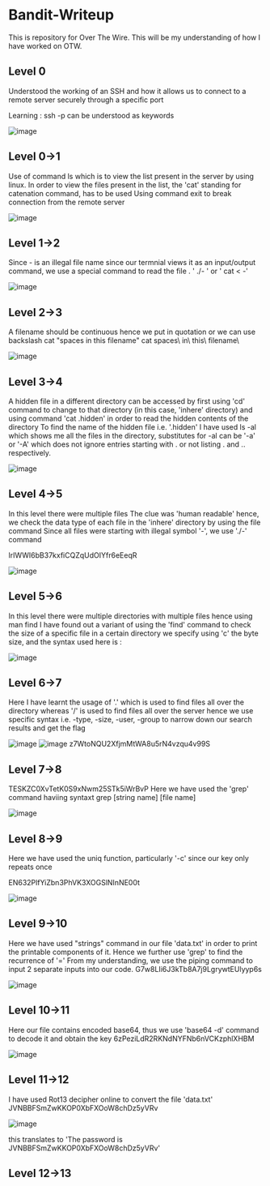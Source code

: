 # Bandit-Writeup
This is repository for Over The Wire.
This will be my understanding of how I have worked on OTW.

## Level 0
Understood the working of an SSH and how it allows us to connect to a remote server securely through a specific port

Learning : ssh -p can be understood as keywords

![image](https://github.com/BlackDeath619/Bandit-Writeup/assets/148000474/27fe852b-1add-4e62-b206-fe01924e41c3)

## Level 0->1
Use of command ls which is to view the list present in the server by using linux.
In order to view the files present in the list, the 'cat' standing for catenation command, has to be used
Using command exit to break connection from the remote server

![image](https://github.com/BlackDeath619/Bandit-Writeup/assets/148000474/6dfc9b81-581b-4614-9207-98138feeb1b2)

## Level 1->2
Since - is an illegal file name since our termnial views it as an input/output command, we use a special command to read the file . ' ./- ' or ' cat < -'

![image](https://github.com/BlackDeath619/Bandit-Writeup/assets/148000474/88204216-da78-4477-a797-650d5ab6fe4b)

## Level 2->3
A filename should be continuous hence we put in quotation or we can use backslash
cat "spaces in this filename"
cat spaces\ in\ this\ filename\

![image](https://github.com/BlackDeath619/Bandit-Writeup/assets/148000474/f65c621e-4782-4458-89c4-dfeb432ed4d3)

## Level 3->4
A hidden file in a different directory can be accessed by first using 'cd' command to change to that directory (in this case, 'inhere' directory) and using command 'cat .hidden' in order to read the hidden contents of the directory
To find the name of the hidden file i.e. '.hidden' I have used ls -al which shows me all the files in the directory, substitutes for -al can be '-a' or '-A' which does not ignore entries starting with . or not listing . and .. respectively.

![image](https://github.com/BlackDeath619/Bandit-Writeup/assets/148000474/77650bd9-062c-46da-be2d-bef9259c990b)

## Level 4->5
In this level there were multiple files
The clue was 'human readable' hence, we check the data type of each file in the 'inhere' directory by using the file command
Since all files were starting with illegal symbol '-', we use './-' command

lrIWWI6bB37kxfiCQZqUdOIYfr6eEeqR

![image](https://github.com/BlackDeath619/Bandit-Writeup/assets/148000474/019e79e2-8941-4bad-b6fd-5c663d6d6d60)

## Level 5->6 
In this level there were multiple directories with multiple files
hence using man find I have found out a variant of using the 'find' command to check the size of a specific file in a certain directory
we specify using 'c' the byte size, and the syntax used here is :

![image](https://github.com/BlackDeath619/Bandit-Writeup/assets/148000474/c2f2fddf-24cd-442d-a9f0-5006ad485ded)

## Level 6->7
Here I have learnt the usage of '.' which is used to find files all over the directory whereas '/' is used to find files all over the server
hence we use specific syntax i.e. -type, -size, -user, -group to narrow down our search results and get the flag

![image](https://github.com/BlackDeath619/Bandit-Writeup/assets/148000474/2e3013b7-2576-488f-84fa-7d5eedcab932)
![image](https://github.com/BlackDeath619/Bandit-Writeup/assets/148000474/f2aaddb1-611d-4ecd-b0a2-b6668de34124)
z7WtoNQU2XfjmMtWA8u5rN4vzqu4v99S

## Level 7->8
TESKZC0XvTetK0S9xNwm25STk5iWrBvP
Here we have used the 'grep' command haviing syntaxt grep [string name] [file name]

![image](https://github.com/BlackDeath619/Bandit-Writeup/assets/148000474/03e6e426-aa49-49a9-a670-6b9dd516746c)

## Level 8->9
Here we have used the uniq function, particularly '-c' since our key only repeats once 

EN632PlfYiZbn3PhVK3XOGSlNInNE00t

![image](https://github.com/BlackDeath619/Bandit-Writeup/assets/148000474/6b224947-a253-4b59-b172-bed31ac8e268)

## Level 9->10
Here we have used "strings" command in our file 'data.txt' in order to print the printable components of it.
Hence we further use 'grep' to find the recurrence of '='
From my understanding, we use the piping command to input 2 separate inputs into our code.
G7w8LIi6J3kTb8A7j9LgrywtEUlyyp6s

![image](https://github.com/BlackDeath619/Bandit-Writeup/assets/148000474/da593dca-de34-4f55-9a21-eed97d6439d6)

## Level 10->11
Here our file contains encoded base64, thus we use 'base64 -d' command to decode it and obtain the key
6zPeziLdR2RKNdNYFNb6nVCKzphlXHBM

![image](https://github.com/BlackDeath619/Bandit-Writeup/assets/148000474/04afd98c-f284-4b3c-8287-c474c25bd4f1)

## Level 11->12
I have used Rot13 decipher online to convert the file 'data.txt' 
JVNBBFSmZwKKOP0XbFXOoW8chDz5yVRv

![image](https://github.com/BlackDeath619/Bandit-Writeup/assets/148000474/8df90941-80a0-4b07-bc1b-467f10553255)

this translates to 'The password is JVNBBFSmZwKKOP0XbFXOoW8chDz5yVRv'

## Level 12->13









